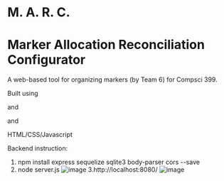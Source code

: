 # M. A. R. C.
# Marker Allocation Reconciliation Configurator 
A web-based tool for organizing markers (by Team 6) for Compsci 399.

Built using

and

and

HTML/CSS/Javascript

Backend instruction:
1. npm install express sequelize sqlite3 body-parser cors --save
2. node server.js
![image](https://user-images.githubusercontent.com/69673783/113281638-5221bf00-9342-11eb-8d0d-4f2883ee5fb3.png)
3.http://localhost:8080/
![image](https://user-images.githubusercontent.com/69673783/113281683-65cd2580-9342-11eb-8ccf-88ad27b1777f.png)
